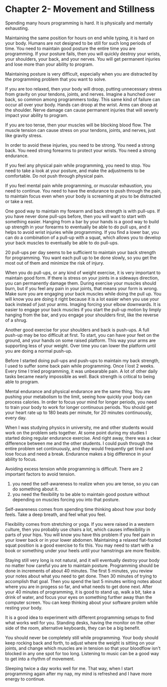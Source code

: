 Chapter 2- Movement and Stillness
==========

Spending many hours programming is hard. It is physically and mentally exhausting.

Maintaining the same position for hours on end while typing, it is hard on your body. Humans are not designed to be still for such long periods of time. You need to maintain good posture the entire time you are programming. If your posture fails, then you will quickly destroy your wrists, your shoulders, your back, and your nerves. You will get permanent injuries and lose more than your ability to program.

Maintaining posture is very difficult, especially when you are distracted by the programming problem that you want to solve.

If you are too relaxed, then your body will droop, putting unnecessary stress from gravity on your tendons, joints, and nerves. Imagine a hunched over back, so common among programmers today. This same kind of failure can occur all over your body. Hands can droop at the wrist. Arms can droop at the shoulder. Nerve damage can cause permanent injuries that will severly impact your ability to program.

If you are too tense, then your muscles will be blocking blood flow. The muscle tension can cause stress on your tendons, joints, and nerves, just like gravity stress.

In order to avoid these injuries, you need to be strong. You need a strong back. You need strong forearms to protect your wrists. You need a strong endurance.

If you feel any physical pain while programming, you need to stop. You need to take a look at your posture, and make the adjustments to be comfortable. Do not push through physical pain.

If you feel mental pain while programming, or muscular exhaustion, you need to continue. You need to have the endurance to push through the pain, to maintain focus even when your body is screaming at you to be distracted or take a rest.

One good way to maintain my forearm and back strength is with pull-ups. If you have never done pull-ups before, then you will want to start with something easier. Hanging from a bar by your hands is a good way to build up strength in your forearms to eventually be able to do pull ups, and it helps to avoid wrist injuries while programming. If you find a lower bar, you can do a combination of a pull-up with a squat, which allows you to develop your back muscles to eventually be able to do pull-ups.

20 pull-ups per day seems to be sufficient to maintain your back strength for programming. You want each pull up to be done slowly, so you get the most out of them and minimize the risk of injury. 

When you do pull-ups, or any kind of weight exercise, it is very important to maintain good form. If there is stress on your joints in a sideways direction, you can permanently damage them.
During exercise your muscles should burn, but if you feel any pain in your joints, that means your form is wrong.
Make sure you are engaging your back muscles while doing the pull up. You will know you are doing it right because it is a lot easier when you use your back instead of just your arms. Imaging forcing your elbow downwards.
It is easier to engage your back muscles if you start the pull-up motion by limply hanging from the bar, and you engage your shoulders first, like the reverse of a shrug.

Another good exercise for your shoulders and back is push-ups. A full push-up may be too difficult at first. To start, you can have your feet on the ground, and your hands on some raised platform. This way your arms are supporting less of your weight. Over time you can lower the platform until you are doing a normal push-up.

Before I started doing pull-ups and push-ups to maintain my back strength, I used to suffer some back pain while programming. Once I lost 2 weeks. Every time I tried programming, it was unbearable pain. A lot of other daily tasks became nearly impossible as well. Back strength is critical to being able to program.

Mental endurance and physical endurance are the same thing. You are pushing your metabolism to the limit, seeing how quickly your body can process calories. In order to focus your mind for longer periods, you need to train your body to work for longer continuous periods. You should get your heart rate up to 180 beats per minute, for 20 minutes continuously, every day.

When I was studying physics in university, me and other students would work on the problem sets together. At some point during my studies I started doing regular endurance exercise. And right away, there was a clear difference between me and the other students. I could push through the entire problem set continuously, and they would frequently get tired and lose focus and need a break. Endurance makes a big difference in your ability to focus.


Avoiding excess tension while programming is difficult. There are 2 important factors to avoid tension.
1) you need the self-awareness to realize when you are tense, so you can do something about it.
2) you need the flexibility to be able to maintain good posture without depending on muscles forcing you into that posture.

Self-awareness comes from spending time thinking about how your body feels. Take a deep breath, and feel what you feel.

Flexibility comes from stretching or yoga.
If you were raised in a western culture, then you probably use chairs a lot, which causes inflexibility in parts of your hips.
You will know you have this problem if you feel pain in your lower back or in your lower abdomen.
Maintaining a relaxed flat-footed squat position is a good exercise to fix this. You may need to start with a book or something under your heels until your hamstrings are more flexible.

Staying still very long is not natural, and it will eventually destroy your body no matter how careful you are to maintain posture.
Programming should be done in increments of about 40 minutes.
The first 5 minutes, you review your notes about what you need to get done. Then 30 minutes of trying to accomplish that goal. Then you spend the last 5 minutes writing notes about where you are in progess so far, and what needs to get done next.
After your 40 minutes of programming, it is good to stand up, walk a bit, take a drink of water, and focus your eyes on something further away than the computer screen. You can keep thinking about your software prolem while resting your body.

It is a good idea to experiment with different programming setups to find what works well for you. Standing desks, having the monitor on the other side of the room, alternative keyboards, they can be a big benefit.

You should never be completely still while programming. Your body should keep rocking back and forth, to adjust where the weight is sitting on your joints, and change which muscles are in tension so that your bloodflow isn't blocked in any one spot for too long. Listening to music can be a good way to get into a rhythm of movement.

Sleeping twice a day works well for me. That way, when I start programming again after my nap, my mind is refreshed and I have more energy to continue.